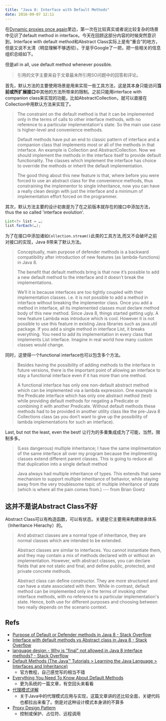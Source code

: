 ```yaml
---
title: "Java 8: Interface with Default Methods"
date: 2016-09-07 12:11
---
```


在[Dynamic proxies once again](http://darkzach.com/readsomecode/2016/08/07/Dynamic-proxies-once-again.html)里边，第一次在比较真实或者说比较复杂的场景中见识了default method in interface。今天在回顾这部分内容的时候突然意识到，Interface with default method和Abstract Class实际上是有“重合”的地方，但是又说不太清（明显理解不够透彻）。于是乎Google了一把，把一些相关的信息组织总结如下。

但是all in all, use default method whenever possible.

> 引用的文字主要来自于文章最末所引用SO问题中的回答和评论。

首先，默认方法的主要使用场景是用来实现一些工具方法，这是其本身只能访问**当前或所扩展接口**中其他的方法所带来的限制。之前只能用interface with companion class来实现的功能，比如AbstractCollection，就可以直接在Collection中用默认方法来实现了。

> The constraint on the default method is that it can be implemented only in the terms of calls to other interface methods, with no reference to a particular implementation's state. So the main use case is higher-level and convenience methods.
> 
> Default methods have put an end to classic pattern of interface and a companion class that implements most or all of the methods in that interface. An example is Collection and AbstractCollection. Now we should implement the methods in the interface itself to provide default functionality. The classes which implement the interface has choice to override the methods or inherit the default implementation.
> 
> The good thing about this new feature is that, where before you were forced to use an abstract class for the convenience methods, thus constraining the implementor to single inheritance, now you can have a really clean design with just the interface and a minimum of implementation effort forced on the programmer.

其次，默认方法主要的设计初衷是为了在之前版本就存在的接口中添加方法，thus the so called 'interface evolution'.

```java
List<?> list = …;
list.forEach(…);
```

为了在接口中添加诸如`Collection.stream()`此类的工具方法,而又不会破坏之前对接口的实现，Java 8带来了默认方法。

> Conceptually, main purpose of defender methods is a backward compatibility after introduction of new features (as lambda-functions) in Java 8.
> 
> The benefit that default methods bring is that now it’s possible to add a new default method to the interface and it doesn’t break the implementations.
> 
> We’ll it is because interfaces are too tightly coupled with their implementation classes. i.e. it is not possible to add a method in interface without breaking the implementor class. Once you add a method in interface, all its implemented classes must declare method body of this new method.
> Since Java 8, things started getting ugly. A new feature Lambda was introduce which is cool. However it is not possible to use this feature in existing Java libraries such as java.util package. If you add a single method in interface List, it breaks everything. You need to add its implementation in every class that implements List interface. Imagine in real world how many custom classes would change.

同时，这使得一个functional interface也可以包含多个方法。

> Besides having the possibility of adding methods to the interface in future versions, there is the important point of allowing an interface to stay a functional interface even if it has more than one method.
> 
> A functional interface has only one non-default abstract method which can be implemented via a lambda expression. One example is the Predicate interface which has only one abstract method (test) while providing default methods for negating a Predicate or combining it with another Predicate. Without default methods these methods had to be provided in another utility class like the pre-Java 8 Collections class (as you don’t want to give up the possibility of lambda implementations for such an interface).

Last, but not the least, even the best! 让行为的多重集成成为了可能，当然，限制多多。

> (Less dangerous) multiple inheritance; I have the same implimentation of the same interface all over my program because the implimenting classes extend different parent classes. This is going to reduce all that duplication into a single default method
> 
> Java always had multiple inheritance of types. This extends that same mechanism to support multiple inheritance of behavior, while staying away from the very troublesome topic of multiple inheritance of state (which is where all the pain comes from.)   --- from Brian Goetz

## 这并不是说Abstract Class不好

Abstract Class可以有构造函数，可以有状态。关键是它主要用来构建继承体系（Inheritance Hierachy）的。

> And abstract classes are a normal type of inheritance, they are normal classes which are intended to be extended.
> 
> Abstract classes are similar to interfaces. You cannot instantiate them, and they may contain a mix of methods declared with or without an implementation.
> However, with abstract classes, you can declare fields that are not static and final, and define public, protected, and private concrete methods.
> 
> Abstract class can define constructor. They are more structured and can have a state associated with them. While in contrast, default method can be implemented only in the terms of invoking other interface methods, with no reference to a particular implementation's state. Hence, both use for different purposes and choosing between two really depends on the scenario context.

## Refs

- [Purpose of Default or Defender methods in Java 8 - Stack Overflow](http://stackoverflow.com/questions/19998309/purpose-of-default-or-defender-methods-in-java-8)
- [Interface with default methods vs Abstract class in Java 8 - Stack Overflow](http://stackoverflow.com/questions/19998454/interface-with-default-methods-vs-abstract-class-in-java-8)
- [language design - Why is "final" not allowed in Java 8 interface methods? - Stack Overflow](http://stackoverflow.com/questions/23453287/why-is-final-not-allowed-in-java-8-interface-methods/23476994#23476994)
- [Default Methods (The Java™ Tutorials > Learning the Java Language > Interfaces and Inheritance)](https://docs.oracle.com/javase/tutorial/java/IandI/defaultmethods.html)
    + 官方教程，自己感觉写的相当不错
- [Everything You Need To Know About Default Methods](http://blog.codefx.org/java/everything-about-default-methods/#Default-Methods-vs-Abstract-Classes)
    + 更为系统的一篇文章，有空回头来看看
- [代理模式详解](http://blog.csdn.net/u013815218/article/details/52562536)
    + 关于Java中的代理模式应用与实现，这篇文章讲的还比较全面，关键代码也都拉出来看了。倒是对这种设计模式本身讲的不算多
- [Proxy Design Pattern](https://sourcemaking.com/design_patterns/proxy)
    + 控制或保护、占位符、远程调用
